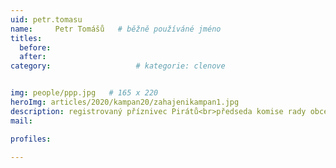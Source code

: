 ```yaml
---
uid: petr.tomasu
name:     Petr Tomášů  	# běžně používáné jméno
titles:
  before: 
  after:
category:                   # kategorie: clenove


img: people/ppp.jpg   # 165 x 220
heroImg: articles/2020/kampan20/zahajenikampan1.jpg
description: registrovaný příznivec Pirátů<br>předseda komise rady obce Jalubí, podnikatel<br>Jalubí # kratký popis, max 160 znaků
mail:

profiles:
  
---
```

